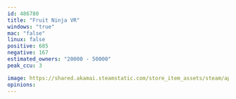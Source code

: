 ```yaml
---
id: 486780
title: "Fruit Ninja VR"
windows: "true"
mac: "false"
linux: false
positive: 685
negative: 167
estimated_owners: "20000 - 50000"
peak_ccu: 3

image: https://shared.akamai.steamstatic.com/store_item_assets/steam/apps/486780/header.jpg?t=1700711378
opinions:
---
```

